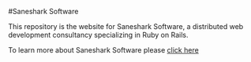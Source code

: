 #Saneshark Software

This repository is the website for Saneshark Software, a distributed web development
consultancy specializing in Ruby on Rails.

To learn more about Saneshark Software please [click here](http://saneshark.com)
